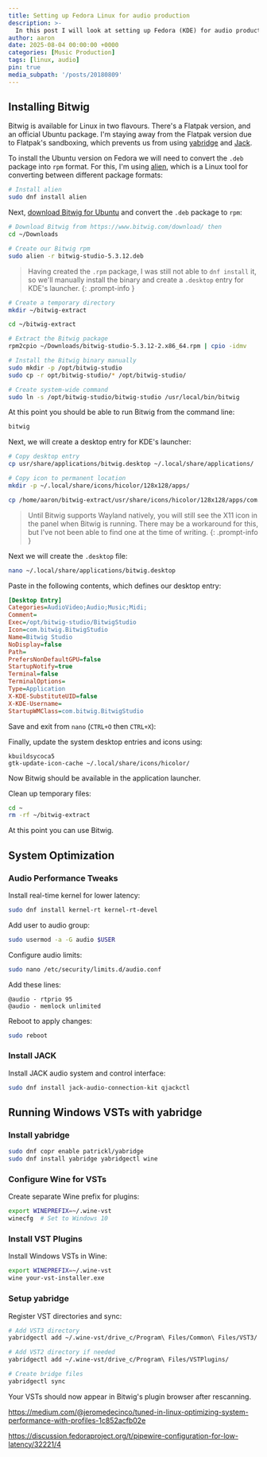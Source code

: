 ```yaml
---
title: Setting up Fedora Linux for audio production
description: >-
  In this post I will look at setting up Fedora (KDE) for audio production. I'll install Bitwig, and optimise the system for audio. I'll also look at running VSTs via yabridge. 
author: aaron
date: 2025-08-04 00:00:00 +0000
categories: [Music Production]
tags: [linux, audio]
pin: true
media_subpath: '/posts/20180809'
---
```


## Installing Bitwig

Bitwig is available for Linux in two flavours. There's a Flatpak version, and an official Ubuntu package. I'm staying away from the Flatpak version due to Flatpak's sandboxing, which prevents us from using [yabridge](https://github.com/robbert-vdh/yabridge) and [Jack](https://jackaudio.org/).

To install the Ubuntu version on Fedora we will need to convert the `.deb` package into `rpm` format. For this, I'm using [alien](https://packages.fedoraproject.org/pkgs/alien/alien/#:~:text=Alien%20is%20a%20program%20that,package%20format%20and%20install%20it.), which is a Linux tool for converting between different package formats:

```bash
# Install alien
sudo dnf install alien
```
    
Next, [download Bitwig for Ubuntu](https://www.bitwig.com/download/) and convert the `.deb` package to `rpm`:

```bash
# Download Bitwig from https://www.bitwig.com/download/ then
cd ~/Downloads

# Create our Bitwig rpm
sudo alien -r bitwig-studio-5.3.12.deb
```

> Having created the `.rpm` package, I was still not able to `dnf install` it, so we'll manually install the binary and create a `.desktop` entry for KDE's launcher.
{: .prompt-info }

```bash
# Create a temporary directory
mkdir ~/bitwig-extract

cd ~/bitwig-extract

# Extract the Bitwig package
rpm2cpio ~/Downloads/bitwig-studio-5.3.12-2.x86_64.rpm | cpio -idmv

# Install the Bitwig binary manually
sudo mkdir -p /opt/bitwig-studio
sudo cp -r opt/bitwig-studio/* /opt/bitwig-studio/

# Create system-wide command
sudo ln -s /opt/bitwig-studio/bitwig-studio /usr/local/bin/bitwig
```

At this point you should be able to run Bitwig from the command line:

```bash
bitwig
```

Next, we will create a desktop entry for KDE's launcher:

```bash
# Copy desktop entry
cp usr/share/applications/bitwig.desktop ~/.local/share/applications/

# Copy icon to permanent location
mkdir -p ~/.local/share/icons/hicolor/128x128/apps/

cp /home/aaron/bitwig-extract/usr/share/icons/hicolor/128x128/apps/com.bitwig.BitwigStudio.png ~/.local/share/icons/hicolor/128x128/apps/bitwig.png
```

> Until Bitwig supports Wayland natively, you will still see the X11 icon in the panel when Bitwig is running. There may be a workaround for this, but I've not been able to find one at the time of writing.
{: .prompt-info }

Next we will create the `.desktop` file:

```bash
nano ~/.local/share/applications/bitwig.desktop
```

Paste in the following contents, which defines our desktop entry:

```ini
[Desktop Entry]
Categories=AudioVideo;Audio;Music;Midi;
Comment=
Exec=/opt/bitwig-studio/BitwigStudio
Icon=com.bitwig.BitwigStudio
Name=Bitwig Studio
NoDisplay=false
Path=
PrefersNonDefaultGPU=false
StartupNotify=true
Terminal=false
TerminalOptions=
Type=Application
X-KDE-SubstituteUID=false
X-KDE-Username=
StartupWMClass=com.bitwig.BitwigStudio
```

Save and exit from `nano` (`CTRL+O` then `CTRL+X`):

Finally, update the system desktop entries and icons using: 

```
kbuildsycoca5
gtk-update-icon-cache ~/.local/share/icons/hicolor/
```

Now Bitwig should be available in the application launcher.

Clean up temporary files:

```bash
cd ~
rm -rf ~/bitwig-extract
```

At this point you can use Bitwig.

## System Optimization

### Audio Performance Tweaks

Install real-time kernel for lower latency:

```bash
sudo dnf install kernel-rt kernel-rt-devel
```

Add user to audio group:

```bash
sudo usermod -a -G audio $USER
```

Configure audio limits:

```bash
sudo nano /etc/security/limits.d/audio.conf
```

Add these lines:

```
@audio - rtprio 95
@audio - memlock unlimited
```

Reboot to apply changes:

```bash
sudo reboot
```

### Install JACK

Install JACK audio system and control interface:

```bash
sudo dnf install jack-audio-connection-kit qjackctl
```

## Running Windows VSTs with yabridge

### Install yabridge

```bash
sudo dnf copr enable patrickl/yabridge
sudo dnf install yabridge yabridgectl wine
```

### Configure Wine for VSTs

Create separate Wine prefix for plugins:

```bash
export WINEPREFIX=~/.wine-vst
winecfg  # Set to Windows 10
```

### Install VST Plugins

Install Windows VSTs in Wine:

```bash
export WINEPREFIX=~/.wine-vst
wine your-vst-installer.exe
```

### Setup yabridge

Register VST directories and sync:

```bash
# Add VST3 directory
yabridgectl add ~/.wine-vst/drive_c/Program\ Files/Common\ Files/VST3/

# Add VST2 directory if needed
yabridgectl add ~/.wine-vst/drive_c/Program\ Files/VSTPlugins/

# Create bridge files
yabridgectl sync
```

Your VSTs should now appear in Bitwig's plugin browser after rescanning.







https://medium.com/@jeromedecinco/tuned-in-linux-optimizing-system-performance-with-profiles-1c852acfb02e

https://discussion.fedoraproject.org/t/pipewire-configuration-for-low-latency/32221/4